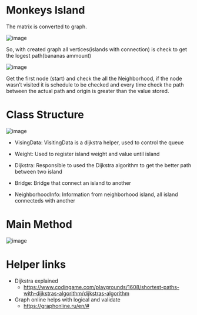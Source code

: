 # Monkeys Island

The matrix is converted to graph.
<br/>

![image](https://user-images.githubusercontent.com/7583617/119549424-92635380-bd6d-11eb-947d-80449fc23328.png)

So, with created graph all vertices(islands with connection) is check to get the logest path(bananas ammount)

![image](https://user-images.githubusercontent.com/7583617/119549019-31d41680-bd6d-11eb-9252-2d2994c7bc82.png)

Get the first node (start) and check the all the Neighborhood, if the node wasn’t visited it is schedule to be checked and every time check the path between the actual path and origin is greater than the value stored.

# Class Structure

![image](https://user-images.githubusercontent.com/7583617/119549071-3f899c00-bd6d-11eb-98ab-941a5be2505b.png)

- VisingData: VisitingData is a dijkstra helper, used to control the queue

- Weight: Used to register island weight and value until island

- Dijkstra: Responsible to used the Dijkstra algorithm to get the better path between two island

- Bridge: Bridge that connect an island to another

- NeighborhoodInfo: Information from neighborhood island, all island connecteds with another

# Main Method  <br/>
![image](https://user-images.githubusercontent.com/7583617/119556564-9004f780-bd75-11eb-83e7-6be3393f6893.png)

# Helper links <br/>
- Dijkstra explained 
  - https://www.codingame.com/playgrounds/1608/shortest-paths-with-dijkstras-algorithm/dijkstras-algorithm
- Graph online helps with logical and validate
  - https://graphonline.ru/en/#
